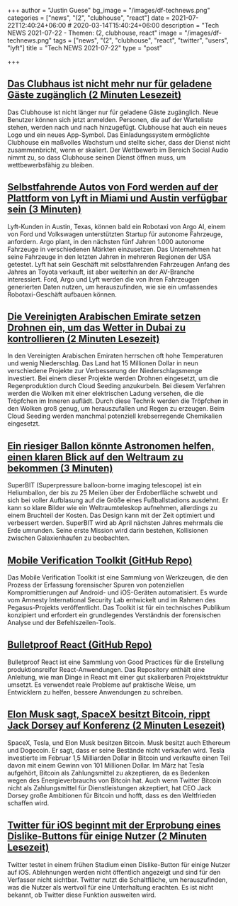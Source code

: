 +++
author = "Justin Guese"
bg_image = "/images/df-technews.png"
categories = ["news", "(2", "clubhouse", "react"]
date = 2021-07-22T12:40:24+06:00 # 2020-03-14T15:40:24+06:00
description = "Tech NEWS 2021-07-22 - Themen: (2, clubhouse, react"
image = "/images/df-technews.png"
tags = ["news", "(2", "clubhouse", "react", "twitter", "users", "lyft"]
title = "Tech NEWS 2021-07-22"
type = "post"

+++

## [Das Clubhaus ist nicht mehr nur für geladene Gäste zugänglich (2 Minuten Lesezeit)](https://www.theverge.com/2021/7/21/22586845/clubhouse-open-beta-invite-access-android-ios?scrolla=5eb6d68b7fedc32c19ef33b4)

 Das Clubhouse ist nicht länger nur für geladene Gäste zugänglich. Neue Benutzer können sich jetzt anmelden. Personen, die auf der Warteliste stehen, werden nach und nach hinzugefügt. Clubhouse hat auch ein neues Logo und ein neues App-Symbol. Das Einladungssystem ermöglichte Clubhouse ein maßvolles Wachstum und stellte sicher, dass der Dienst nicht zusammenbricht, wenn er skaliert. Der Wettbewerb im Bereich Social Audio nimmt zu, so dass Clubhouse seinen Dienst öffnen muss, um wettbewerbsfähig zu bleiben.

## [Selbstfahrende Autos von Ford werden auf der Plattform von Lyft in Miami und Austin verfügbar sein (3 Minuten)](https://www.theverge.com/2021/7/21/22585764/ford-argo-lyft-autonomous-vehicles-robotaxi-miami-austin)

 Lyft-Kunden in Austin, Texas, können bald ein Robotaxi von Argo AI, einem von Ford und Volkswagen unterstützten Startup für autonome Fahrzeuge, anfordern. Argo plant, in den nächsten fünf Jahren 1.000 autonome Fahrzeuge in verschiedenen Märkten einzusetzen. Das Unternehmen hat seine Fahrzeuge in den letzten Jahren in mehreren Regionen der USA getestet. Lyft hat sein Geschäft mit selbstfahrenden Fahrzeugen Anfang des Jahres an Toyota verkauft, ist aber weiterhin an der AV-Branche interessiert. Ford, Argo und Lyft werden die von ihren Fahrzeugen generierten Daten nutzen, um herauszufinden, wie sie ein umfassendes Robotaxi-Geschäft aufbauen können.

## [Die Vereinigten Arabischen Emirate setzen Drohnen ein, um das Wetter in Dubai zu kontrollieren (2 Minuten Lesezeit)](https://interestingengineering.com/the-uae-is-using-drones-to-control-dubais-weather)

 In den Vereinigten Arabischen Emiraten herrschen oft hohe Temperaturen und wenig Niederschlag. Das Land hat 15 Millionen Dollar in neun verschiedene Projekte zur Verbesserung der Niederschlagsmenge investiert. Bei einem dieser Projekte werden Drohnen eingesetzt, um die Regenproduktion durch Cloud Seeding anzukurbeln. Bei diesem Verfahren werden die Wolken mit einer elektrischen Ladung versehen, die die Tröpfchen im Inneren auflädt. Durch diese Technik werden die Tröpfchen in den Wolken groß genug, um herauszufallen und Regen zu erzeugen. Beim Cloud Seeding werden manchmal potenziell krebserregende Chemikalien eingesetzt.

## [Ein riesiger Ballon könnte Astronomen helfen, einen klaren Blick auf den Weltraum zu bekommen (3 Minuten)](https://www.theguardian.com/science/2021/jul/21/enormous-balloon-superbit-could-help-astronomers-get-clear-view-of-space)

 SuperBIT (Superpressure balloon-borne imaging telescope) ist ein Heliumballon, der bis zu 25 Meilen über der Erdoberfläche schwebt und sich bei voller Aufblasung auf die Größe eines Fußballstadions ausdehnt. Er kann so klare Bilder wie ein Weltraumteleskop aufnehmen, allerdings zu einem Bruchteil der Kosten. Das Design kann mit der Zeit optimiert und verbessert werden. SuperBIT wird ab April nächsten Jahres mehrmals die Erde umrunden. Seine erste Mission wird darin bestehen, Kollisionen zwischen Galaxienhaufen zu beobachten.

## [Mobile Verification Toolkit (GitHub Repo)](https://github.com/mvt-project/mvt)

 Das Mobile Verification Toolkit ist eine Sammlung von Werkzeugen, die den Prozess der Erfassung forensischer Spuren von potenziellen Kompromittierungen auf Android- und iOS-Geräten automatisiert. Es wurde vom Amnesty International Security Lab entwickelt und im Rahmen des Pegasus-Projekts veröffentlicht. Das Toolkit ist für ein technisches Publikum konzipiert und erfordert ein grundlegendes Verständnis der forensischen Analyse und der Befehlszeilen-Tools.

## [Bulletproof React (GitHub Repo)](https://github.com/alan2207/bulletproof-react)

 Bulletproof React ist eine Sammlung von Good Practices für die Erstellung produktionsreifer React-Anwendungen. Das Repository enthält eine Anleitung, wie man Dinge in React mit einer gut skalierbaren Projektstruktur umsetzt. Es verwendet reale Probleme auf praktische Weise, um Entwicklern zu helfen, bessere Anwendungen zu schreiben.

## [Elon Musk sagt, SpaceX besitzt Bitcoin, rippt Jack Dorsey auf Konferenz (2 Minuten Lesezeit)](https://www.theverge.com/2021/7/21/22587390/spacex-tesla-bitcoin-musk-dorsey-ethereum-dogecoin)

 SpaceX, Tesla, und Elon Musk besitzen Bitcoin. Musk besitzt auch Ethereum und Dogecoin. Er sagt, dass er seine Bestände nicht verkaufen wird. Tesla investierte im Februar 1,5 Milliarden Dollar in Bitcoin und verkaufte einen Teil davon mit einem Gewinn von 101 Millionen Dollar. Im März hat Tesla aufgehört, Bitcoin als Zahlungsmittel zu akzeptieren, da es Bedenken wegen des Energieverbrauchs von Bitcoin hat. Auch wenn Twitter Bitcoin nicht als Zahlungsmittel für Dienstleistungen akzeptiert, hat CEO Jack Dorsey große Ambitionen für Bitcoin und hofft, dass es den Weltfrieden schaffen wird.

## [Twitter für iOS beginnt mit der Erprobung eines Dislike-Buttons für einige Nutzer (2 Minuten Lesezeit)](https://9to5mac.com/2021/07/21/twitter-downvote-button-testing/)

 Twitter testet in einem frühen Stadium einen Dislike-Button für einige Nutzer auf iOS. Ablehnungen werden nicht öffentlich angezeigt und sind für den Verfasser nicht sichtbar. Twitter nutzt die Schaltfläche, um herauszufinden, was die Nutzer als wertvoll für eine Unterhaltung erachten. Es ist nicht bekannt, ob Twitter diese Funktion ausweiten wird.

